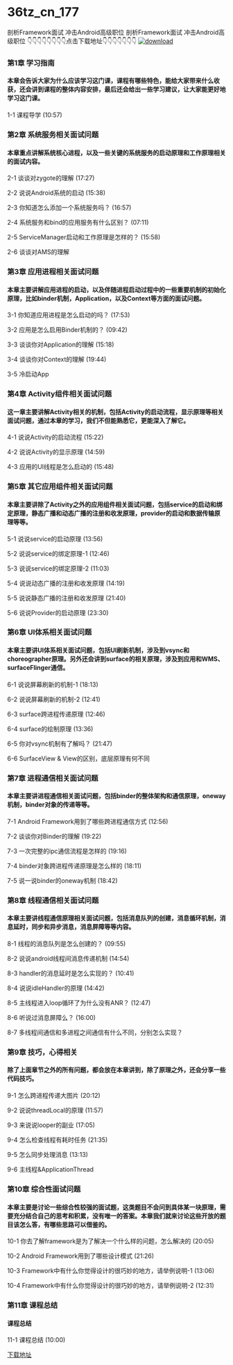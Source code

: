 # 36tz_cn_177
剖析Framework面试 冲击Android高级职位
剖析Framework面试 冲击Android高级职位
👇👇👇👇👇👇👇👇点击下载地址👇👇👇👇👇👇👇
[![download](https://51xueit.vip/muke_img/5fce07ed0901a72505400304.jpg "下载地址")](http://www.36tz.cn "下载地址")
### 第1章 学习指南 

#### 本章会告诉大家为什么应该学习这门课，课程有哪些特色，能给大家带来什么收获，还会讲到课程的整体内容安排，最后还会给出一些学习建议，让大家能更好地学习这门课。
1-1 课程导学 (10:57)


### 第2章 系统服务相关面试问题 

#### 本章重点讲解系统核心进程，以及一些关键的系统服务的启动原理和工作原理相关的面试内容。
2-1 谈谈对zygote的理解 (17:27)

2-2 说说Android系统的启动 (15:38)

2-3 你知道怎么添加一个系统服务吗？ (16:57)

2-4 系统服务和bind的应用服务有什么区别？ (07:11)

2-5 ServiceManager启动和工作原理是怎样的？ (15:58)

2-6 谈谈对AMS的理解


### 第3章 应用进程相关面试问题

#### 本章主要讲解应用进程的启动，以及伴随进程启动过程中的一些重要机制的初始化原理，比如binder机制，Application，以及Context等方面的面试问题。
3-1 你知道应用进程是怎么启动的吗？ (17:53)

3-2 应用是怎么启用Binder机制的？ (09:42)

3-3 谈谈你对Application的理解 (15:18)

3-4 谈谈你对Context的理解 (19:44)

3-5 冷启动App


### 第4章 Activity组件相关面试问题

#### 这一章主要讲解Activity相关的机制，包括Activity的启动流程，显示原理等相关面试问题，通过本章的学习，我们不但能熟悉它，更能深入了解它。
4-1 说说Activity的启动流程 (15:22)

4-2 说说Activity的显示原理 (14:59)

4-3 应用的UI线程是怎么启动的 (15:48)


### 第5章 其它应用组件相关面试问题

#### 本章主要讲除了Activity之外的应用组件相关面试问题，包括service的启动和绑定原理，静态广播和动态广播的注册和收发原理，provider的启动和数据传输原理等等。
5-1 说说service的启动原理 (13:56)

5-2 说说service的绑定原理-1 (12:46)

5-3 说说service的绑定原理-2 (11:03)

5-4 说说动态广播的注册和收发原理 (14:19)

5-5 说说静态广播的注册和收发原理 (21:40)

5-6 说说Provider的启动原理 (23:30)


### 第6章 UI体系相关面试问题

#### 本章主要讲UI体系相关面试问题，包括UI刷新机制，涉及到vsync和choreographer原理。另外还会讲到surface的相关原理，涉及到应用和WMS、surfaceFlinger通信。
6-1 说说屏幕刷新的机制-1 (18:13)

6-2 说说屏幕刷新的机制-2 (12:41)

6-3 surface跨进程传递原理 (12:46)

6-4 surface的绘制原理 (13:36)

6-5 你对vsync机制有了解吗？ (21:47)

6-6 SurfaceView & View的区别，底层原理有何不同


### 第7章 进程通信相关面试问题

#### 本章主要讲进程通信相关面试问题，包括binder的整体架构和通信原理，oneway机制，binder对象的传递等等。
7-1 Android Framework用到了哪些跨进程通信方式 (12:56)

7-2 谈谈你对Binder的理解 (19:22)

7-3 一次完整的ipc通信流程是怎样的 (19:16)

7-4 binder对象跨进程传递原理是怎么样的 (18:11)

7-5 说一说binder的oneway机制 (18:42)


### 第8章 线程通信相关面试问题

#### 本章主要讲线程通信原理相关面试问题，包括消息队列的创建，消息循环机制，消息延时，同步和异步消息，消息屏障等等内容。
8-1 线程的消息队列是怎么创建的？ (09:55)

8-2 说说android线程间消息传递机制 (14:54)

8-3 handler的消息延时是怎么实现的？ (10:41)

8-4 说说idleHandler的原理 (14:42)

8-5 主线程进入loop循环了为什么没有ANR？ (12:47)

8-6 听说过消息屏障么？ (16:00)

8-7 多线程间通信和多进程之间通信有什么不同，分别怎么实现？


### 第9章 技巧，心得相关

#### 除了上面章节之外的所有问题，都会放在本章讲到，除了原理之外，还会分享一些代码技巧。
9-1 怎么跨进程传递大图片 (20:12)

9-2 说说threadLocal的原理 (11:57)

9-3 来说说looper的副业 (17:05)

9-4 怎么检查线程有耗时任务 (21:35)

9-5 怎么同步处理消息 (13:13)

9-6 主线程&ApplicationThread


### 第10章 综合性面试问题

#### 本章主要是讨论一些综合性较强的面试题，这类题目不会问到具体某一块原理，需要充分结合自己的思考和积累，没有唯一的答案。本章我们就来讨论这些开放的题目该怎么答，有哪些思路可以借鉴的。
10-1 你去了解framework是为了解决一个什么样的问题，怎么解决的 (20:05)

10-2 Android Framework用到了哪些设计模式 (21:26)

10-3 Framework中有什么你觉得设计的很巧妙的地方，请举例说明-1 (13:06)

10-4 Framework中有什么你觉得设计的很巧妙的地方，请举例说明-2 (12:31)


### 第11章 课程总结

#### 课程总结
11-1 课程总结 (10:00)


[下载地址](http://www.36tz.cn "下载地址")
